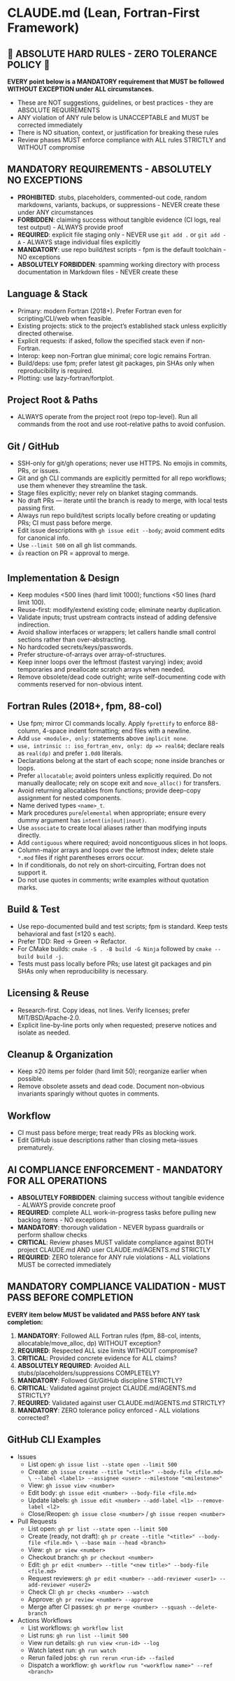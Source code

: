 # CLAUDE.md (Lean, Fortran-First Framework)

## 🚨 ABSOLUTE HARD RULES - ZERO TOLERANCE POLICY 🚨
**EVERY point below is a MANDATORY requirement that MUST be followed WITHOUT EXCEPTION under ALL circumstances.**
- These are NOT suggestions, guidelines, or best practices - they are ABSOLUTE REQUIREMENTS
- ANY violation of ANY rule below is UNACCEPTABLE and MUST be corrected immediately
- There is NO situation, context, or justification for breaking these rules
- Review phases MUST enforce compliance with ALL rules STRICTLY and WITHOUT compromise

## MANDATORY REQUIREMENTS - ABSOLUTELY NO EXCEPTIONS
- **PROHIBITED**: stubs, placeholders, commented-out code, random markdowns, variants, backups, or suppressions - NEVER create these under ANY circumstances
- **FORBIDDEN**: claiming success without tangible evidence (CI logs, real test output) - ALWAYS provide proof
- **REQUIRED**: explicit file staging only - NEVER use `git add .` or `git add -A` - ALWAYS stage individual files explicitly
- **MANDATORY**: use repo build/test scripts - fpm is the default toolchain - NO exceptions
- **ABSOLUTELY FORBIDDEN**: spamming working directory with process documentation in Markdown files - NEVER create these

## Language & Stack
- Primary: modern Fortran (2018+). Prefer Fortran even for scripting/CLI/web when feasible.
- Existing projects: stick to the project’s established stack unless explicitly directed otherwise.
- Explicit requests: if asked, follow the specified stack even if non-Fortran.
- Interop: keep non-Fortran glue minimal; core logic remains Fortran.
- Build/deps: use fpm; prefer latest git packages, pin SHAs only when reproducibility is required.
- Plotting: use lazy-fortran/fortplot.

## Project Root & Paths
- ALWAYS operate from the project root (repo top-level). Run all commands from the root and use root-relative paths to avoid confusion.

## Git / GitHub
- SSH-only for git/gh operations; never use HTTPS. No emojis in commits, PRs, or issues.
- Git and gh CLI commands are explicitly permitted for all repo workflows; use them whenever they streamline the task.
- Stage files explicitly; never rely on blanket staging commands.
- No draft PRs — iterate until the branch is ready to merge, with local tests passing first.
- Always run repo build/test scripts locally before creating or updating PRs; CI must pass before merge.
- Edit issue descriptions with `gh issue edit --body`; avoid comment edits for canonical info.
- Use `--limit 500` on all gh list commands.
- 👍 reaction on PR = approval to merge.

## Implementation & Design
- Keep modules <500 lines (hard limit 1000); functions <50 lines (hard limit 100).
- Reuse-first: modify/extend existing code; eliminate nearby duplication.
- Validate inputs; trust upstream contracts instead of adding defensive indirection.
- Avoid shallow interfaces or wrappers; let callers handle small control sections rather than over-abstracting.
- No hardcoded secrets/keys/passwords.
- Prefer structure-of-arrays over array-of-structures.
- Keep inner loops over the leftmost (fastest varying) index; avoid temporaries and preallocate scratch arrays when needed.
- Remove obsolete/dead code outright; write self-documenting code with comments reserved for non-obvious intent.

## Fortran Rules (2018+, fpm, 88-col)
- Use fpm; mirror CI commands locally. Apply `fprettify` to enforce 88-column, 4-space indent formatting; end files with a newline.
- Add `use <module>, only:` statements above `implicit none`.
- `use, intrinsic :: iso_fortran_env, only: dp => real64`; declare reals as `real(dp)` and prefer `1.0d0` literals.
- Declarations belong at the start of each scope; none inside branches or loops.
- Prefer `allocatable`; avoid pointers unless explicitly required. Do not manually deallocate; rely on scope exit and `move_alloc()` for transfers.
- Avoid returning allocatables from functions; provide deep-copy assignment for nested components.
- Name derived types `<name>_t`.
- Mark procedures `pure`/`elemental` when appropriate; ensure every dummy argument has `intent(in|out|inout)`.
- Use `associate` to create local aliases rather than modifying inputs directly.
- Add `contiguous` where required; avoid noncontiguous slices in hot loops.
- Column-major arrays and loops over the leftmost index; delete stale `*.mod` files if right parentheses errors occur.
- In if conditionals, do not rely on short-circuiting, Fortran does not support it.
- Do not use quotes in comments; write examples without quotation marks.

## Build & Test
- Use repo-documented build and test scripts; fpm is standard. Keep tests behavioral and fast (≤120 s each).
- Prefer TDD: Red → Green → Refactor.
- For CMake builds: `cmake -S . -B build -G Ninja` followed by `cmake --build build -j`.
- Tests must pass locally before PRs; use latest git packages and pin SHAs only when reproducibility is necessary.

## Licensing & Reuse
- Research-first. Copy ideas, not lines. Verify licenses; prefer MIT/BSD/Apache-2.0.
- Explicit line-by-line ports only when requested; preserve notices and isolate as needed.

## Cleanup & Organization
- Keep ≤20 items per folder (hard limit 50); reorganize earlier when possible.
- Remove obsolete assets and dead code. Document non-obvious invariants sparingly without quotes in comments.

## Workflow
- CI must pass before merge; treat ready PRs as blocking work.
- Edit GitHub issue descriptions rather than closing meta-issues prematurely.

## AI COMPLIANCE ENFORCEMENT - MANDATORY FOR ALL OPERATIONS
- **ABSOLUTELY FORBIDDEN**: claiming success without tangible evidence - ALWAYS provide concrete proof
- **REQUIRED**: complete ALL work-in-progress tasks before pulling new backlog items - NO exceptions
- **MANDATORY**: thorough validation - NEVER bypass guardrails or perform shallow checks
- **CRITICAL**: Review phases MUST validate compliance against BOTH project CLAUDE.md AND user CLAUDE.md/AGENTS.md STRICTLY
- **REQUIRED**: ZERO tolerance for ANY rule violations - ALL violations MUST be corrected immediately

## MANDATORY COMPLIANCE VALIDATION - MUST PASS BEFORE COMPLETION
**EVERY item below MUST be validated and PASS before ANY task completion:**
1. **MANDATORY**: Followed ALL Fortran rules (fpm, 88-col, intents, allocatable/move_alloc, dp) WITHOUT exception?
2. **REQUIRED**: Respected ALL size limits WITHOUT compromise?
3. **CRITICAL**: Provided concrete evidence for ALL claims?
4. **ABSOLUTELY REQUIRED**: Avoided ALL stubs/placeholders/suppressions COMPLETELY?
5. **MANDATORY**: Followed Git/GitHub discipline STRICTLY?
6. **CRITICAL**: Validated against project CLAUDE.md/AGENTS.md STRICTLY?
7. **REQUIRED**: Validated against user CLAUDE.md/AGENTS.md STRICTLY?
8. **MANDATORY**: ZERO tolerance policy enforced - ALL violations corrected?

## GitHub CLI Examples
- Issues
  - List open: `gh issue list --state open --limit 500`
  - Create: `gh issue create --title "<title>" --body-file <file.md> \
    --label <label1> --assignee <user> --milestone "<milestone>"`
  - View: `gh issue view <number>`
  - Edit body: `gh issue edit <number> --body-file <file.md>`
  - Update labels: `gh issue edit <number> --add-label <l1> --remove-label <l2>`
  - Close/Reopen: `gh issue close <number>` / `gh issue reopen <number>`
- Pull Requests
  - List open: `gh pr list --state open --limit 500`
  - Create (ready, not draft): `gh pr create --title "<title>" --body-file <file.md> \
    --base main --head <branch>`
  - View: `gh pr view <number>`
  - Checkout branch: `gh pr checkout <number>`
  - Edit: `gh pr edit <number> --title "<new title>" --body-file <file.md>`
  - Request reviewers: `gh pr edit <number> --add-reviewer <user1> --add-reviewer <user2>`
  - Check CI: `gh pr checks <number> --watch`
  - Approve: `gh pr review <number> --approve`
  - Merge after CI passes: `gh pr merge <number> --squash --delete-branch`
- Actions Workflows
  - List workflows: `gh workflow list`
  - List runs: `gh run list --limit 500`
  - View run details: `gh run view <run-id> --log`
  - Watch latest run: `gh run watch`
  - Rerun failed jobs: `gh run rerun <run-id> --failed`
  - Dispatch a workflow: `gh workflow run "<workflow name>" --ref <branch>`
